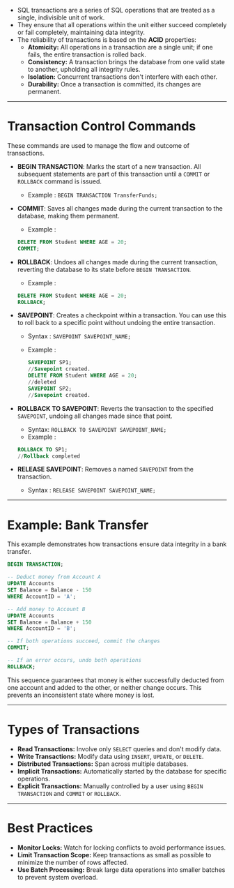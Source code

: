 - SQL transactions are a series of SQL operations that are treated as a single, indivisible unit of work.
- They ensure that all operations within the unit either succeed completely or fail completely, maintaining data integrity.
- The reliability of transactions is based on the **ACID** properties:
    - **Atomicity:** All operations in a transaction are a single unit; if one fails, the entire transaction is rolled back.
    - **Consistency:** A transaction brings the database from one valid state to another, upholding all integrity rules.
    - **Isolation:** Concurrent transactions don't interfere with each other.
    - **Durability:** Once a transaction is committed, its changes are permanent.

---

# Transaction Control Commands

These commands are used to manage the flow and outcome of transactions.

- **BEGIN TRANSACTION**: Marks the start of a new transaction. All subsequent statements are part of this transaction until a `COMMIT` or `ROLLBACK` command is issued.
    - Example :  `BEGIN TRANSACTION TransferFunds;`
- **COMMIT**: Saves all changes made during the current transaction to the database, making them permanent.
    - Example :
    
    ```sql
    DELETE FROM Student WHERE AGE = 20;
    COMMIT;
    ```
    
- **ROLLBACK**: Undoes all changes made during the current transaction, reverting the database to its state before `BEGIN TRANSACTION`.
    - Example :
    
    ```sql
    DELETE FROM Student WHERE AGE = 20;
    ROLLBACK;
    ```
    
- **SAVEPOINT**: Creates a checkpoint within a transaction. You can use this to roll back to a specific point without undoing the entire transaction.
    - Syntax : `SAVEPOINT SAVEPOINT_NAME;`
    - Example :
        
        ```sql
        SAVEPOINT SP1;
        //Savepoint created.
        DELETE FROM Student WHERE AGE = 20;
        //deleted
        SAVEPOINT SP2;
        //Savepoint created.
        ```
        
- **ROLLBACK TO SAVEPOINT**: Reverts the transaction to the specified `SAVEPOINT`, undoing all changes made since that point.
    - Syntax:  `ROLLBACK TO SAVEPOINT SAVEPOINT_NAME;`
    - Example :
    
    ```sql
    ROLLBACK TO SP1;
    //Rollback completed
    ```
    
- **RELEASE SAVEPOINT**: Removes a named `SAVEPOINT` from the transaction.
    - Syntax : `RELEASE SAVEPOINT SAVEPOINT_NAME;`

---

# Example: Bank Transfer

This example demonstrates how transactions ensure data integrity in a bank transfer.

```sql
BEGIN TRANSACTION;

-- Deduct money from Account A
UPDATE Accounts
SET Balance = Balance - 150
WHERE AccountID = 'A';

-- Add money to Account B
UPDATE Accounts
SET Balance = Balance + 150
WHERE AccountID = 'B';

-- If both operations succeed, commit the changes
COMMIT;

-- If an error occurs, undo both operations
ROLLBACK;
```

This sequence guarantees that money is either successfully deducted from one account and added to the other, or neither change occurs. This prevents an inconsistent state where money is lost.

---

# Types of Transactions

- **Read Transactions:** Involve only `SELECT` queries and don't modify data.
- **Write Transactions:** Modify data using `INSERT`, `UPDATE`, or `DELETE`.
- **Distributed Transactions:** Span across multiple databases.
- **Implicit Transactions:** Automatically started by the database for specific operations.
- **Explicit Transactions:** Manually controlled by a user using `BEGIN TRANSACTION` and `COMMIT` or `ROLLBACK`.

---

# Best Practices

- **Monitor Locks:** Watch for locking conflicts to avoid performance issues.
- **Limit Transaction Scope:** Keep transactions as small as possible to minimize the number of rows affected.
- **Use Batch Processing:** Break large data operations into smaller batches to prevent system overload.
